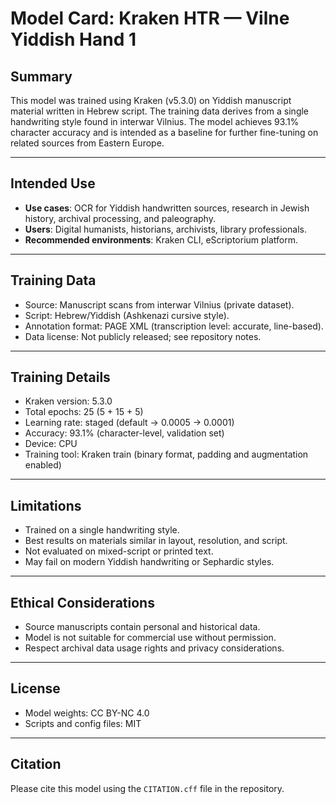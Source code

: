 # Model Card: Kraken HTR — Vilne Yiddish Hand 1

## Summary

This model was trained using Kraken (v5.3.0) on Yiddish manuscript material written in Hebrew script. The training data derives from a single handwriting style found in interwar Vilnius. The model achieves 93.1% character accuracy and is intended as a baseline for further fine-tuning on related sources from Eastern Europe.

---

## Intended Use

- **Use cases**: OCR for Yiddish handwritten sources, research in Jewish history, archival processing, and paleography.
- **Users**: Digital humanists, historians, archivists, library professionals.
- **Recommended environments**: Kraken CLI, eScriptorium platform.

---

## Training Data

- Source: Manuscript scans from interwar Vilnius (private dataset).
- Script: Hebrew/Yiddish (Ashkenazi cursive style).
- Annotation format: PAGE XML (transcription level: accurate, line-based).
- Data license: Not publicly released; see repository notes.

---

## Training Details

- Kraken version: 5.3.0
- Total epochs: 25 (5 + 15 + 5)
- Learning rate: staged (default → 0.0005 → 0.0001)
- Accuracy: 93.1% (character-level, validation set)
- Device: CPU
- Training tool: Kraken train (binary format, padding and augmentation enabled)

---

## Limitations

- Trained on a single handwriting style.
- Best results on materials similar in layout, resolution, and script.
- Not evaluated on mixed-script or printed text.
- May fail on modern Yiddish handwriting or Sephardic styles.

---

## Ethical Considerations

- Source manuscripts contain personal and historical data.
- Model is not suitable for commercial use without permission.
- Respect archival data usage rights and privacy considerations.

---

## License

- Model weights: CC BY-NC 4.0
- Scripts and config files: MIT

---

## Citation

Please cite this model using the `CITATION.cff` file in the repository.
